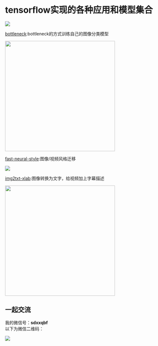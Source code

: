 
# tensorflow实现的各种应用和模型集合
![](https://raw.githubusercontent.com/Qinbf/tf-model-zoo/master/README_IMG/01.jpg)


[bottleneck](https://github.com/Qinbf/tf-model-zoo/tree/master/bottleneck):bottleneck的方式训练自己的图像分类模型

<img src="https://raw.githubusercontent.com/Qinbf/tf-model-zoo/master/README_IMG/cat.jpg" width="360" align=left/>

[fast-neural-style](https://github.com/Qinbf/tf-model-zoo/tree/master/fast-neural-style):图像/视频风格迁移

![](https://raw.githubusercontent.com/Qinbf/tf-model-zoo/master/fast-neural-style/img/results/res.gif)

[img2txt-xlab](https://github.com/Qinbf/tf-model-zoo/tree/master/im2txt-xlab):图像转换为文字，给视频加上字幕描述

<img src="https://raw.githubusercontent.com/Qinbf/tf-model-zoo/master/im2txt-xlab/README_IMG/%E5%9B%BE%E7%89%879.png" width="360"  align=left/>  

## 一起交流
我的微信号：**sdxxqbf**  
以下为微信二维码：

![](https://raw.githubusercontent.com/Qinbf/tf-model-zoo/master/README_IMG/02.GIF)
